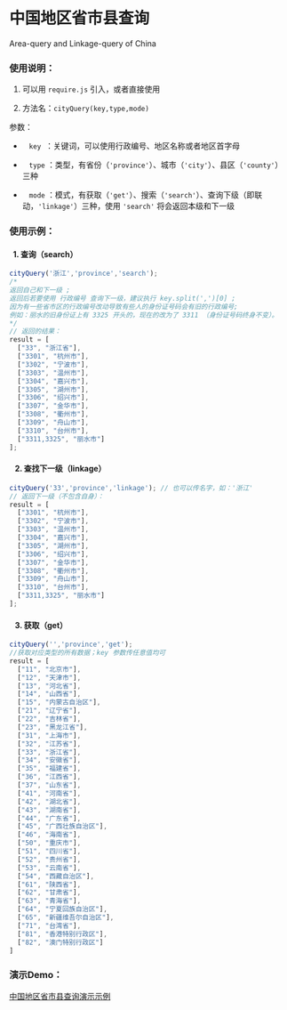 # 中国地区省市县查询
Area-query and Linkage-query of China

### 使用说明：
1. 可以用 `require.js` 引入，或者直接使用

2. 方法名：`cityQuery(key,type,mode)` 

参数：
*    `key`  ：关键词，可以使用行政编号、地区名称或者地区首字母
    
*    `type` ：类型，有省份（`'province'`）、城市（`'city'`）、县区（`'county'`）三种
    
*    `mode` ：模式，有获取（`'get'`）、搜索（`'search'`）、查询下级（即联动，`'linkage'`）三种，使用 `'search'` 将会返回本级和下一级
    
### 使用示例：
####    1. 查询（search）
```javascript
cityQuery('浙江','province','search');
/* 
返回自己和下一级 ;
返回后若要使用 行政编号 查询下一级，建议执行 key.split(',')[0] ;
因为有一些省市区的行政编号改动导致有些人的身份证号码会有旧的行政编号;
例如：丽水的旧身份证上有 3325 开头的，现在的改为了 3311 （身份证号码终身不变）。
*/
// 返回的结果：
result = [
  ["33", "浙江省"],
  ["3301", "杭州市"],
  ["3302", "宁波市"],
  ["3303", "温州市"],
  ["3304", "嘉兴市"],
  ["3305", "湖州市"],
  ["3306", "绍兴市"],
  ["3307", "金华市"],
  ["3308", "衢州市"],
  ["3309", "舟山市"],
  ["3310", "台州市"],
  ["3311,3325", "丽水市"]
];
```
####     2. 查找下一级（linkage）
```javascript
cityQuery('33','province','linkage'); // 也可以传名字，如：'浙江'
// 返回下一级（不包含自身）：
result = [
  ["3301", "杭州市"],
  ["3302", "宁波市"],
  ["3303", "温州市"],
  ["3304", "嘉兴市"],
  ["3305", "湖州市"],
  ["3306", "绍兴市"],
  ["3307", "金华市"],
  ["3308", "衢州市"],
  ["3309", "舟山市"],
  ["3310", "台州市"],
  ["3311,3325", "丽水市"]
];
```
####    3. 获取（get）
```javascript
cityQuery('','province','get'); 
//获取对应类型的所有数据；key 参数传任意值均可
result = [
  ["11", "北京市"],
  ["12", "天津市"],
  ["13", "河北省"],
  ["14", "山西省"],
  ["15", "内蒙古自治区"],
  ["21", "辽宁省"],
  ["22", "吉林省"],
  ["23", "黑龙江省"],
  ["31", "上海市"],
  ["32", "江苏省"],
  ["33", "浙江省"],
  ["34", "安徽省"],
  ["35", "福建省"],
  ["36", "江西省"],
  ["37", "山东省"],
  ["41", "河南省"],
  ["42", "湖北省"],
  ["43", "湖南省"],
  ["44", "广东省"],
  ["45", "广西壮族自治区"],
  ["46", "海南省"],
  ["50", "重庆市"],
  ["51", "四川省"],
  ["52", "贵州省"],
  ["53", "云南省"],
  ["54", "西藏自治区"],
  ["61", "陕西省"],
  ["62", "甘肃省"],
  ["63", "青海省"],
  ["64", "宁夏回族自治区"], 
  ["65", "新疆维吾尔自治区"],
  ["71", "台湾省"],
  ["81", "香港特别行政区"],
  ["82", "澳门特别行政区"]
]
```
### 演示Demo：
[中国地区省市县查询演示示例](https://xll032.github.io "https://xll032.github.io") 

    
    
    

  

